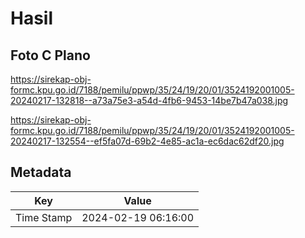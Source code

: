# Hasil

## Foto C Plano

https://sirekap-obj-formc.kpu.go.id/7188/pemilu/ppwp/35/24/19/20/01/3524192001005-20240217-132818--a73a75e3-a54d-4fb6-9453-14be7b47a038.jpg

https://sirekap-obj-formc.kpu.go.id/7188/pemilu/ppwp/35/24/19/20/01/3524192001005-20240217-132554--ef5fa07d-69b2-4e85-ac1a-ec6dac62df20.jpg


## Metadata

| Key        | Value               |
| ---------- | ------------------- |
| Time Stamp | 2024-02-19 06:16:00 |



